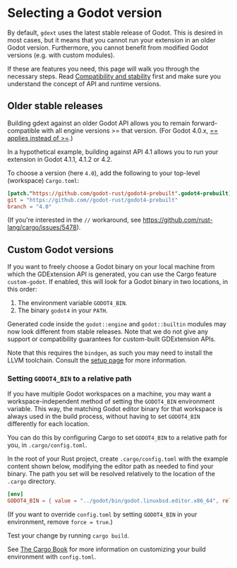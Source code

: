 <!--
  ~ Copyright (c) godot-rust; Bromeon and contributors.
  ~ This Source Code Form is subject to the terms of the Mozilla Public
  ~ License, v. 2.0. If a copy of the MPL was not distributed with this
  ~ file, You can obtain one at https://mozilla.org/MPL/2.0/.
-->

# Selecting a Godot version

By default, `gdext` uses the latest stable release of Godot. This is desired in most cases, but it means that you cannot run your extension in
an older Godot version. Furthermore, you cannot benefit from modified Godot versions (e.g. with custom modules).

If these are features you need, this page will walk you through the necessary steps.
Read [Compatibility and stability] first and make sure you understand the concept of API and runtime versions.


## Older stable releases

Building gdext against an older Godot API allows you to remain forward-compatible with all engine versions >= that version.
(For Godot 4.0.x, [== applies instead of >=][compat-guarantees].)

In a hypothetical example, building against API 4.1 allows you to run your extension in Godot 4.1.1, 4.1.2 or 4.2.

To choose a version (here `4.0`), add the following to your top-level (workspace) `Cargo.toml`:

```toml
[patch."https://github.com/godot-rust/godot4-prebuilt".godot4-prebuilt]
git = "https://github.com//godot-rust/godot4-prebuilt"
branch = "4.0"
```

(If you're interested in the `//` workaround, see <https://github.com/rust-lang/cargo/issues/5478>).


## Custom Godot versions

If you want to freely choose a Godot binary on your local machine from which the GDExtension API is generated, you can use the Cargo feature
`custom-godot`. If enabled, this will look for a Godot binary in two locations, in this order:

1. The environment variable `GODOT4_BIN`.
2. The binary `godot4` in your `PATH`.

Generated code inside the `godot::engine` and `godot::builtin` modules may now look different from stable releases.
Note that we do not give any support or compatibility guarantees for custom-built GDExtension APIs.

Note that this requires the `bindgen`, as such you may need to install the LLVM toolchain.
Consult the [setup page][setup-llvm] for more information.


### Setting `GODOT4_BIN` to a relative path

If you have multiple Godot workspaces on a machine, you may want a workspace-independent method of setting the `GODOT4_BIN` environment variable.
This way, the matching Godot editor binary for that workspace is always used in the build process, without having to set `GODOT4_BIN` differently
for each location.

You can do this by configuring Cargo to set `GODOT4_BIN` to a relative path for you, in `.cargo/config.toml`.

In the root of your Rust project, create `.cargo/config.toml` with the example content shown below, modifying the editor path as needed to find
your binary. The path you set will be resolved relatively to the location of the `.cargo` directory.

```toml
[env]
GODOT4_BIN = { value = "../godot/bin/godot.linuxbsd.editor.x86_64", relative = true, force = true }
```

(If you want to override `config.toml` by setting `GODOT4_BIN` in your environment, remove `force = true`.)

Test your change by running `cargo build`.

See [The Cargo Book](https://doc.rust-lang.org/cargo/reference/config.html) for more information on customizing your build environment with
`config.toml`.


[Compatibility and stability]: compatibility.md
[compat-guarantees]: compatibility.md#current-guarantees
[setup-llvm]: ../intro/setup.md#llvm
